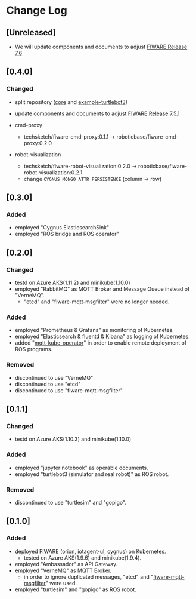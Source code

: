 # Change Log

## [Unreleased]
* We will update components and documents to adjust [FIWARE Release 7.6](https://github.com/Fiware/catalogue/releases)

## [0.4.0]
### Changed
* split repository ([core](https://github.com/RoboticBase/core) and [example-turtlebot3](https://github.com/RoboticBase/example-turtlebot3))
* update components and documents to adjust [FIWARE Release 7.5.1](https://github.com/Fiware/catalogue/releases)

* cmd-proxy
    * techsketch/fiware-cmd-proxy:0.1.1 -> roboticbase/fiware-cmd-proxy:0.2.0
* robot-visualization
    * techsketch/fiware-robot-visualization:0.2.0 -> roboticbase/fiware-robot-visualization:0.2.1
    * change `CYGNUS_MONGO_ATTR_PERSISTENCE` (column -> row)

## [0.3.0]
### Added
* employed "Cygnus ElasticsearchSink"
* employed "ROS bridge and ROS operator"

## [0.2.0]
### Changed
* testd on Azure AKS(1.11.2) and minikube(1.10.0)
* employed "RabbitMQ" as MQTT Broker and Message Queue instead of "VerneMQ".
    * "etcd" and "fiware-mqtt-msgfilter" were no longer needed.

### Added
* employed "Prometheus & Grafana" as monitoring of Kubernetes.
* employed "Elasticsearch & fluentd & Kibana" as logging of Kubernetes.
* added "[mqtt-kube-operator](https://github.com/tech-sketch/mqtt-kube-operator)" in order to enable remote deployment of ROS programs.

### Removed
* discontinued to use "VerneMQ"
* discontinued to use "etcd"
* discontinued to use "fiware-mqtt-msgfilter"

## [0.1.1]
### Changed
* testd on Azure AKS(1.10.3) and minikube(1.10.0)

### Added
* employed "jupyter notebook" as operable documents.
* employed "turtlebot3 (simulator and real robot)" as ROS robot.

### Removed
* discontinued to use "turtlesim" and "gopigo".

## [0.1.0]
### Added
* deployed FIWARE (orion, iotagent-ul, cygnus) on Kubernetes.
    * tested on Azure AKS(1.9.6) and minikube(1.9.4).
* employed "Ambassador" as API Gateway.
* employed "VerneMQ" as MQTT Broker.
    * in order to ignore duplicated messages, "etcd" and "[fiware-mqtt-msgfilter](https://github.com/tech-sketch/fiware-mqtt-msgfilter)" were used.
* employed "turtlesim" and "gopigo" as ROS robot.
